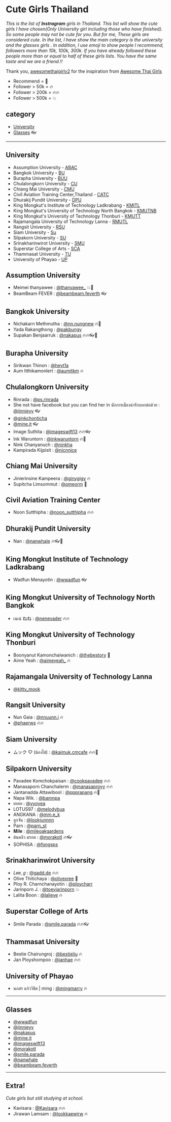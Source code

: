 # Cute Girls Thailand 
_This is the list of **Instragram** girls in Thailand. This list will show the cute girls I have chosen(Only University girl including those who have finished). So some people may not be cute for you. But for me, These girls are considered cute. In the list, I have show the main category is the university and the glasses girls . In addition, I use emoji to show people I recommend, followers more than 10k, 100k, 300k. If you have already followed these people more than or equal to half of these girls lists. You have the same taste and we are a friend.!!_

Thank you, [awesomethaigirlv2](https://github.com/awesomethaigirlv2) for the inspiration from [Awesome Thai Girls](https://github.com/awesomethaigirlv2/ThaiGirlGetItGood-xD)

- Recommend = :triangular_flag_on_post:
- Follower > 50k = :fire:
- Follower > 200k = :fire::fire:
- Follower > 500k = :boom:

## category
- [University](#University)
- [Glasses](#Glasses) :eyeglasses:

-----
## University
* Assumption University - [ABAC](#Assumption-University)
* Bangkok University - [BU](#Bangkok-University)
* Burapha University - [BUU](#Burapha-University)
* Chulalongkorn University - [CU](#Chulalongkorn-University)
* Chiang Mai University - [CMU](#Chiang-Mai-University)
* Civil Aviation Training Center,Thailand - [CATC](#Civil-Aviation-Training-Center)
* Dhurakij Pundit University - [DPU](#Dhurakij-Pundit-University)
* King Mongkut's Institute of Technology Ladkrabang - [KMITL](#King-Mongkut-Institute-of-Technology-Ladkrabang)
* King Mongkut's University of Technology North Bangkok - [KMUTNB](#King-Mongkut-University-of-Technology-North-Bangkok)
* King Mongkut's University of Technology Thonburi - [KMUTT](#King-Mongkut-University-of-Technology-Thonburi)
* Rajamangala University of Technology Lanna - [RMUTL](#Rajamangala-University-of-Technology-Lanna)
* Rangsit University - [RSU](#Rangsit-University)
* Siam University - [Su](#Siam-University)
* Silpakorn University - [SU](#Silpakorn-University)
* Srinakharinwirot University - [SMU](#Srinakharinwirot-University)
* Superstar College of Arts  - [SCA](#Superstar-College-of-Arts)
* Thammasat University - [TU](#Thammasat-University)
* University of Phayao - [UP](#University-of-Phayao)


## Assumption University
- Meimei thanyawee : [@thanyawee_](https://www.instagram.com/thanyawee_/) :boom::triangular_flag_on_post:
- BeamBeam FEVER : [@beambeam.feverth](https://www.instagram.com/beambeam.feverth/) :eyeglasses:

## Bangkok University
- Nichakarn Methmutha : [@nn.nungnew](https://www.instagram.com/nn.nungnew/) :fire::triangular_flag_on_post:
- Yada Rakangthong : [@pakbungy](https://www.instagram.com/pakbungy/)
- Supakan Benjaarruk : [@nakapus](https://www.instagram.com/nakapus/) :fire::fire::eyeglasses::triangular_flag_on_post:

## Burapha University
- Sirikwan Thinon : [@heyt1a](https://www.instagram.com/heyt1a/)
- Aum Itthikamonlert : [@aumitkm](https://www.instagram.com/aumitkm/) :fire:

## Chulalongkorn University
- Rinrada : [@ps.rinrada](https://www.instagram.com/ps.rinrada/) 
- She not have facebook but you can find her in นักการเมืองน่ารักบอกต่อด้วย : [@jinnieyy](https://www.instagram.com/jinnieyy/) :eyeglasses:
- [@ginkchonticha](https://www.instagram.com/ginkchonticha/)
- [@mine.jt](https://www.instagram.com/mine.jt/) :eyeglasses:
- Image Suthita : [@imageswift13](https://www.instagram.com/imageswift13/) :fire::fire::eyeglasses:
- Ink Waruntorn : [@inkwaruntorn](https://www.instagram.com/inkwaruntorn/) :fire::triangular_flag_on_post:
- Nink Chanyanuch : [@ninkha](https://www.instagram.com/ninkha/)
- Kampirada Kijpisit : [@nicnnice](https://www.instagram.com/nicnnice/)

## Chiang Mai University
- Jinierinsine Kampeera : [@ginygigy](https://www.instagram.com/ginygigy/) :fire:
- Supitcha Limsommut : [@omeorm](https://www.instagram.com/omeorm/) :triangular_flag_on_post:

## Civil Aviation Training Center
- Noon Sutthipha : [@noon_sutthipha](https://www.instagram.com/noon_sutthipha/) :fire::fire:

## Dhurakij Pundit University
- Nan : [@nanwhale](https://www.instagram.com/nanwhale/) :fire::eyeglasses::triangular_flag_on_post:

## King Mongkut Institute of Technology Ladkrabang
- Wadfun Menayotin : [@wwadfun](https://www.instagram.com/wwadfun/) :eyeglasses:

## King Mongkut University of Technology North Bangkok
- เนเน่ ねね : [@nenevader](https://www.instagram.com/nenevader/) :fire::fire:

## King Mongkut University of Technology Thonburi
- Boonyanut Kamonchaiwanich : [@thebestory](https://www.instagram.com/thebestory/) :triangular_flag_on_post:
- Aime Yeah : [@aimeyeah_](https://www.instagram.com/aimeyeah_/) :fire:

## Rajamangala University of Technology Lanna
- [@kitty_mook](https://www.instagram.com/kitty_mook/) 

## Rangsit University
- Nun Gaia : [@nnuunn.i](https://www.instagram.com/nnuunn.i/) :fire:
- [@phaerws](https://www.instagram.com/phaerws/) :fire::fire:

## Siam University
- ムック ♡ (น้องไข่) : [@kaimuk.cmcafe](https://www.instagram.com/kaimuk.cmcafe/) :fire::fire::triangular_flag_on_post:

## Silpakorn University
- Pavadee Komchokpaisan : [@cookpavadee](https://www.instagram.com/cookpavadee/) :fire::fire:
- Manasaporn Chanchalerm : [@manasaproyy](https://www.instagram.com/manasaproyy/) :fire::fire:
- Jantanadda Attawibool : [@ppprapang](https://www.instagram.com/ppprapang/) :fire::triangular_flag_on_post:
- Napa Wik. : [@bamnpa](https://www.instagram.com/bamnpa/)
- ยยยย : [@yyoyea](https://www.instagram.com/yyoyea/)
- LOTUS97 : [@melodybua](https://www.instagram.com/melodybua/)
- ANGKANA : [@mm.e_k](https://www.instagram.com/mm.e_k/)
- ลูกจัน : [@lookjunnnn](https://www.instagram.com/lookjunnnn/)
- Parn : [@parn_st](https://www.instagram.com/parn_st/)
- 𝐌𝐢𝐥𝐞 : [@mileoakgardens](https://www.instagram.com/mileoakgardens/)
- ต้นหลิว มรกต : [@morakotl](https://www.instagram.com/morakotl/) :fire::eyeglasses:
- SOPHISA : [@fongsps](https://www.instagram.com/fongsps/)

## Srinakharinwirot University
- 𝐿𝑒𝑒, 𝑔 : [@gadd.de](https://www.instagram.com/gadd.de/) :fire::fire:
- Olive Thitichaya : [@olivexree](https://www.instagram.com/olivexree/) :triangular_flag_on_post:
- Ploy R. Charnchanayotin : [@ploycharr](https://www.instagram.com/ploycharr/)
- Jarinporn J. : [@toeyjarinporn](https://www.instagram.com/toeyjarinporn/) :boom:
- Lalita Boon : [@lalieye](https://www.instagram.com/lalieye/) :fire:

## Superstar College of Arts 
- Smile Parada : [@smile.parada](https://www.instagram.com/smile.parada/) :fire::fire::eyeglasses:

## Thammasat University
- Bestie Chairungroj : [@bestieliu](https://www.instagram.com/bestieliu/) :fire:
- Jan Ployshompoo : [@janhae](https://www.instagram.com/janhae/) :fire::fire:

## University of Phayao
- นภสร แก้ววิชิต | ming : [@mingmarry](https://www.instagram.com/mingmarry/) :fire:

-----
## Glasses
- [@wwadfun](https://www.instagram.com/wwadfun/)
- [@jinnieyy](https://www.instagram.com/jinnieyy/)
- [@nakapus](https://www.instagram.com/nakapus/)
- [@mine.jt](https://www.instagram.com/mine.jt/)
- [@imageswift13](https://www.instagram.com/imageswift13/)
- [@morakotl](https://www.instagram.com/morakotl/)
- [@smile.parada](https://www.instagram.com/smile.parada/)
- [@nanwhale](https://www.instagram.com/nanwhale/)
- [@beambeam.feverth](https://www.instagram.com/beambeam.feverth/)

----
## Extra!
_Cute girls but still studying at school._
- Kavisara : [@Kavisara](https://www.instagram.com/perthkvsr/) :fire::fire:
- Jirawan Lamsam : [@lookkaewjrw](https://www.instagram.com/lookkaewjrw/) :fire: